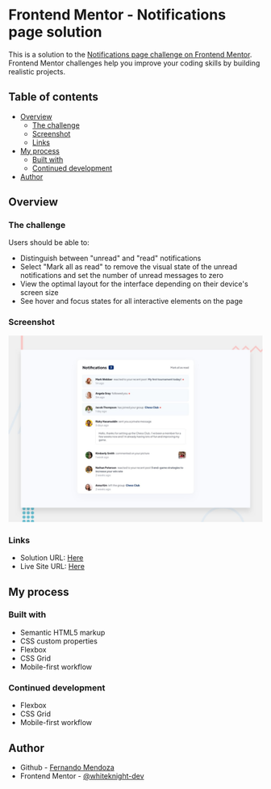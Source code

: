 # Frontend Mentor - Notifications page solution

This is a solution to the [Notifications page challenge on Frontend Mentor](https://www.frontendmentor.io/challenges/notifications-page-DqK5QAmKbC). Frontend Mentor challenges help you improve your coding skills by building realistic projects.

## Table of contents

- [Overview](#overview)
  - [The challenge](#the-challenge)
  - [Screenshot](#screenshot)
  - [Links](#links)
- [My process](#my-process)
  - [Built with](#built-with)
  - [Continued development](#continued-development)
- [Author](#author)

## Overview

### The challenge

Users should be able to:

- Distinguish between "unread" and "read" notifications
- Select "Mark all as read" to remove the visual state of the unread notifications and set the number of unread messages to zero
- View the optimal layout for the interface depending on their device's screen size
- See hover and focus states for all interactive elements on the page

### Screenshot

![](./assets/images/desktop-preview.jpg)

### Links

- Solution URL: [Here](https://github.com/whiteknight-dev/Notifications-Page-FM)
- Live Site URL: [Here](https://whiteknight-dev.github.io/Notifications-Page-FM/)

## My process

### Built with

- Semantic HTML5 markup
- CSS custom properties
- Flexbox
- CSS Grid
- Mobile-first workflow

### Continued development

- Flexbox
- CSS Grid
- Mobile-first workflow

## Author

- Github - [Fernando Mendoza](https://github.com/whiteknight-dev)
- Frontend Mentor - [@whiteknight-dev](https://www.frontendmentor.io/profile/whiteknight-dev)
